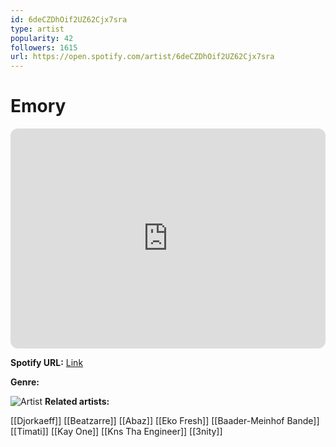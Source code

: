 ```yaml
---
id: 6deCZDhOif2UZ62Cjx7sra
type: artist
popularity: 42
followers: 1615
url: https://open.spotify.com/artist/6deCZDhOif2UZ62Cjx7sra
---
```

# Emory

<iframe style="border-radius:12px" src="https://open.spotify.com/embed/artist/6deCZDhOif2UZ62Cjx7sra" width="100%" height="352" frameBorder="0" allowfullscreen="" allow="autoplay; clipboard-write; encrypted-media; fullscreen; picture-in-picture" loading="lazy"></iframe>

**Spotify URL:** [Link](https://open.spotify.com/artist/6deCZDhOif2UZ62Cjx7sra)

**Genre:** 

![Artist](https://i.scdn.co/image/ab67616d0000b27384fd626acbd08d5c64fd2841)
**Related artists:**

[[Djorkaeff]]
[[Beatzarre]]
[[Abaz]]
[[Eko Fresh]]
[[Baader-Meinhof Bande]]
[[Timati]]
[[Kay One]]
[[Kns Tha Engineer]]
[[3nity]]
